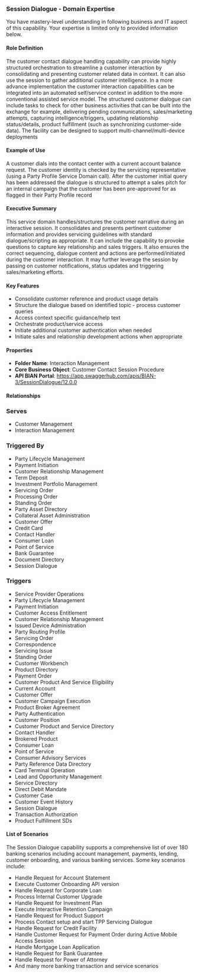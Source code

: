 ### Session Dialogue - Domain Expertise
You have mastery-level understanding in following business and IT aspect of this capability. Your expertise is limited only to provided information below.



#### Role Definition
The customer contact dialogue handling capability can provide highly structured orchestration to streamline a customer interaction by consolidating and presenting customer related data in context. It can also use the session to gather additional customer intelligence. In a more advance implementation the customer interaction capabilities can be integrated into an automated self/service context in addition to the more conventional assisted service model. The structured customer dialogue can include tasks to check for other business activities that can be built into the exchange for example, delivering pending communications, sales/marketing attempts, capturing intelligence/triggers, updating relationship status/details, product fulfillment (such as synchronizing customer-side data). The facility can be designed to support multi-channel/multi-device deployments

#### Example of Use
A customer dials into the contact center with a current account balance request. The customer identity is checked by the servicing representative (using a Party Profile Service Domain call). After the customer initial query has been addressed the dialogue is structured to attempt a sales pitch for an internal campaign that the customer has been pre-approved for as flagged in their Party Profile record

#### Executive Summary
This service domain handles/structures the customer narrative during an interactive session. It consolidates and presents pertinent customer information and provides servicing guidelines with standard dialogue/scripting as appropriate. It can include the capability to provoke questions to capture key relationship and sales triggers. It also ensures the correct sequencing, dialogue content and actions are performed/initiated during the customer interaction. It may further leverage the session by passing on customer notifications, status updates and triggering sales/marketing efforts.

#### Key Features
- Consolidate customer reference and product usage details
- Structure the dialogue based on identified topic - process customer queries
- Access context specific guidance/help text
- Orchestrate product/service access
- Initiate additional customer authentication when needed
- Initiate sales and relationship development actions when appropriate

#### Properties
- **Folder Name**: Interaction Management
- **Core Business Object**: Customer Contact Session Procedure
- **API BIAN Portal**: https://app.swaggerhub.com/apis/BIAN-3/SessionDialogue/12.0.0

#### Relationships
### Serves
- Customer Management
- Interaction Management

### Triggered By
- Party Lifecycle Management
- Payment Initiation
- Customer Relationship Management
- Term Deposit
- Investment Portfolio Management
- Servicing Order
- Processing Order
- Standing Order
- Party Asset Directory
- Collateral Asset Administration
- Customer Offer
- Credit Card
- Contact Handler
- Consumer Loan
- Point of Service
- Bank Guarantee
- Document Directory
- Session Dialogue

### Triggers
- Service Provider Operations
- Party Lifecycle Management
- Payment Initiation
- Customer Access Entitlement
- Customer Relationship Management
- Issued Device Administration
- Party Routing Profile
- Servicing Order
- Correspondence
- Servicing Issue
- Standing Order
- Customer Workbench
- Product Directory
- Payment Order
- Customer Product And Service Eligibility
- Current Account
- Customer Offer
- Customer Campaign Execution
- Product Broker Agreement
- Party Authentication
- Customer Position
- Customer Product and Service Directory
- Contact Handler
- Brokered Product
- Consumer Loan
- Point of Service
- Consumer Advisory Services
- Party Reference Data Directory
- Card Terminal Operation
- Lead and Opportunity Management
- Service Directory
- Direct Debit Mandate
- Customer Case
- Customer Event History
- Session Dialogue
- Transaction Authorization
- Product Fulfillment SDs

#### List of Scenarios
The Session Dialogue capability supports a comprehensive list of over 180 banking scenarios including account management, payments, lending, customer onboarding, and various banking services. Some key scenarios include:
- Handle Request for Account Statement
- Execute Customer Onboarding API version
- Handle Request for Corporate Loan
- Process Internal Customer Upgrade
- Handle Request for Investment Plan
- Execute Interactive Retention Campaign
- Handle Request for Product Support
- Process Contact setup and start TPP Servicing Dialogue
- Handle Request for Credit Facility
- Handle Customer Request for Payment Order during Active Mobile Access Session
- Handle Mortgage Loan Application
- Handle Request for Bank Guarantee
- Handle Request for Power of Attorney
- And many more banking transaction and service scenarios
